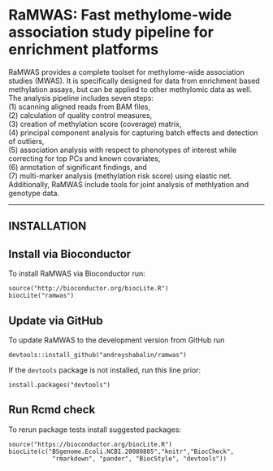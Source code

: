 # RaMWAS: Fast methylome-wide association study pipeline for enrichment platforms

RaMWAS provides a complete toolset for 
    methylome-wide association studies (MWAS).
    It is specifically designed for data from 
    enrichment based methylation assays,
    but can be applied to other methylomic data as well.
    The analysis pipeline includes seven steps:  
    (1) scanning aligned reads from BAM files,  
    (2) calculation of quality control measures,  
    (3) creation of methylation score (coverage) matrix,  
    (4) principal component analysis for capturing batch effects
    and detection of outliers,  
    (5) association analysis with respect to phenotypes of interest
    while correcting for top PCs and known covariates,  
    (6) annotation of significant findings, and  
    (7) multi-marker analysis (methylation risk score) using elastic net.  
    Additionally, RaMWAS include tools for joint analysis of methlyation and
    genotype data.
    
------------
INSTALLATION
------------

## Install via Bioconductor

To install RaMWAS via Bioconductor run:

```
source("http://bioconductor.org/biocLite.R")
biocLite("ramwas")
```

## Update via GitHub

To update RaMWAS to the development version from GitHub run

```
devtools::install_github("andreyshabalin/ramwas")
```

If the `devtools` package is not installed, run this line prior:

```
install.packages("devtools")
```

## Run Rcmd check

To rerun package tests install suggested packages:

```
source("https://bioconductor.org/biocLite.R")
biocLite(c("BSgenome.Ecoli.NCBI.20080805","knitr","BiocCheck", 
            "rmarkdown", "pander", "BiocStyle", "devtools"))
```
